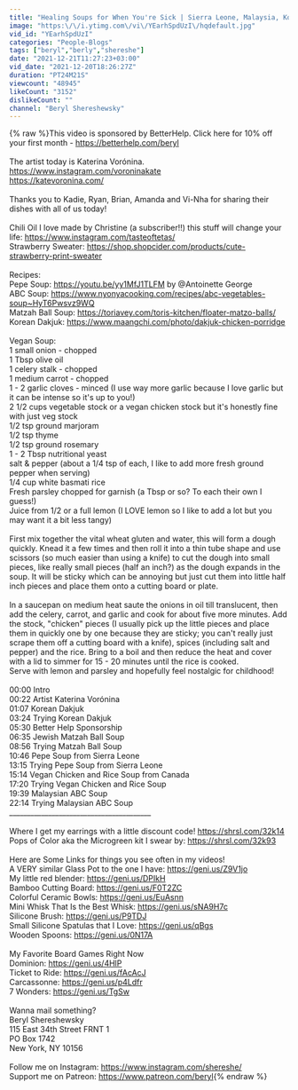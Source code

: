 ```yaml
---
title: "Healing Soups for When You're Sick | Sierra Leone, Malaysia, Korea, Canada, USA"
image: "https:\/\/i.ytimg.com\/vi\/YEarhSpdUzI\/hqdefault.jpg"
vid_id: "YEarhSpdUzI"
categories: "People-Blogs"
tags: ["beryl","berly","shereshe"]
date: "2021-12-21T11:27:23+03:00"
vid_date: "2021-12-20T18:26:27Z"
duration: "PT24M21S"
viewcount: "48945"
likeCount: "3152"
dislikeCount: ""
channel: "Beryl Shereshewsky"
---
```

{% raw %}This video is sponsored by BetterHelp. Click here for 10% off your first month - <a rel="nofollow" target="blank" href="https://betterhelp.com/beryl">https://betterhelp.com/beryl</a><br /><br />The artist today is Katerina Vorónina.<br /><a rel="nofollow" target="blank" href="https://www.instagram.com/voroninakate">https://www.instagram.com/voroninakate</a><br /><a rel="nofollow" target="blank" href="https://katevoronina.com/">https://katevoronina.com/</a><br /><br />Thanks you to Kadie, Ryan, Brian, Amanda and Vi-Nha for sharing their dishes with all of us today! <br /><br />Chili Oil I love made by Christine (a subscriber!!) this stuff will change your life: <a rel="nofollow" target="blank" href="https://www.instagram.com/tasteoftetas/">https://www.instagram.com/tasteoftetas/</a><br />Strawberry Sweater: <a rel="nofollow" target="blank" href="https://shop.shopcider.com/products/cute-strawberry-print-sweater">https://shop.shopcider.com/products/cute-strawberry-print-sweater</a><br /><br />Recipes: <br />Pepe Soup: <a rel="nofollow" target="blank" href="https://youtu.be/yy1MfJ1TLFM">https://youtu.be/yy1MfJ1TLFM</a> by @Antoinette George <br />ABC Soup: <a rel="nofollow" target="blank" href="https://www.nyonyacooking.com/recipes/abc-vegetables-soup~HyT6Pwsvz9WQ">https://www.nyonyacooking.com/recipes/abc-vegetables-soup~HyT6Pwsvz9WQ</a><br />Matzah Ball Soup: <a rel="nofollow" target="blank" href="https://toriavey.com/toris-kitchen/floater-matzo-balls/">https://toriavey.com/toris-kitchen/floater-matzo-balls/</a><br />Korean Dakjuk: <a rel="nofollow" target="blank" href="https://www.maangchi.com/photo/dakjuk-chicken-porridge">https://www.maangchi.com/photo/dakjuk-chicken-porridge</a><br /><br />Vegan Soup: <br />1 small onion - chopped<br />1 Tbsp olive oil<br />1 celery stalk - chopped<br />1 medium carrot - chopped<br />1 - 2 garlic cloves - minced (I use way more garlic because I love garlic but it can be intense so it's up to you!)<br />2 1/2 cups vegetable stock or a vegan chicken stock but it's honestly fine with just veg stock<br />1/2 tsp ground marjoram<br />1/2 tsp thyme<br />1/2 tsp ground rosemary<br />1 - 2 Tbsp nutritional yeast<br />salt &amp; pepper (about a 1/4 tsp of each, I like to add more fresh ground pepper when serving)<br />1/4 cup white basmati rice<br />Fresh parsley chopped for garnish (a Tbsp or so? To each their own I guess!)<br />Juice from 1/2 or a full lemon (I LOVE lemon so I like to add a lot but you may want it a bit less tangy)<br /><br />First mix together the vital wheat gluten and water, this will form a dough quickly. Knead it a few times and then roll it into a thin tube shape and use scissors (so much easier than using a knife) to cut the dough into small pieces, like really small pieces (half an inch?) as the dough expands in the soup. It will be sticky which can be annoying but just cut them into little half inch pieces and place them onto a cutting board or plate.<br /><br />In a saucepan on medium heat saute the onions in oil till translucent, then add the celery, carrot, and garlic and cook for about five more minutes. Add the stock, &quot;chicken&quot; pieces (I usually pick up the little pieces and place them in quickly one by one because they are sticky; you can't really just scrape them off a cutting board with a knife), spices (including salt and pepper) and the rice. Bring to a boil and then reduce the heat and cover with a lid to simmer for 15 - 20 minutes until the rice is cooked.<br />Serve with lemon and parsley and hopefully feel nostalgic for childhood!<br /><br />00:00 Intro<br />00:22 Artist Katerina Vorónina<br />01:07 Korean Dakjuk<br />03:24 Trying Korean Dakjuk<br />05:30 Better Help Sponsorship<br />06:35 Jewish Matzah Ball Soup<br />08:56 Trying Matzah Ball Soup<br />10:46 Pepe Soup from Sierra Leone<br />13:15 Trying Pepe Soup from Sierra Leone<br />15:14 Vegan Chicken and Rice Soup from Canada<br />17:20 Trying Vegan Chicken and Rice Soup<br />19:39 Malaysian ABC Soup<br />22:14 Trying Malaysian ABC Soup<br />________________________________________<br /><br />Where I get my earrings with a little discount code! <a rel="nofollow" target="blank" href="https://shrsl.com/32k14">https://shrsl.com/32k14</a><br />Pops of Color aka the Microgreen kit I swear by: <a rel="nofollow" target="blank" href="https://shrsl.com/32k93">https://shrsl.com/32k93</a><br /><br />Here are Some Links for things you see often in my videos! <br />A VERY similar Glass Pot to the one I have: <a rel="nofollow" target="blank" href="https://geni.us/Z9V1jo">https://geni.us/Z9V1jo</a><br />My little red blender: <a rel="nofollow" target="blank" href="https://geni.us/DPIkH">https://geni.us/DPIkH</a><br />Bamboo Cutting Board: <a rel="nofollow" target="blank" href="https://geni.us/F0T2ZC">https://geni.us/F0T2ZC</a><br />Colorful Ceramic Bowls: <a rel="nofollow" target="blank" href="https://geni.us/EuAsnn">https://geni.us/EuAsnn</a><br />Mini Whisk That Is the Best Whisk: <a rel="nofollow" target="blank" href="https://geni.us/sNA9H7c">https://geni.us/sNA9H7c</a><br />Silicone Brush: <a rel="nofollow" target="blank" href="https://geni.us/P9TDJ">https://geni.us/P9TDJ</a><br />Small Silicone Spatulas that I Love: <a rel="nofollow" target="blank" href="https://geni.us/qBgs">https://geni.us/qBgs</a><br />Wooden Spoons: <a rel="nofollow" target="blank" href="https://geni.us/0N17A">https://geni.us/0N17A</a><br /><br />My Favorite Board Games Right Now<br />Dominion: <a rel="nofollow" target="blank" href="https://geni.us/4HlP">https://geni.us/4HlP</a><br />Ticket to Ride: <a rel="nofollow" target="blank" href="https://geni.us/fAcAcJ">https://geni.us/fAcAcJ</a><br />Carcassonne: <a rel="nofollow" target="blank" href="https://geni.us/p4Ldfr">https://geni.us/p4Ldfr</a><br />7 Wonders: <a rel="nofollow" target="blank" href="https://geni.us/TgSw">https://geni.us/TgSw</a><br /><br />Wanna mail something?<br />Beryl Shereshewsky<br />115 East 34th Street FRNT 1<br />PO Box 1742<br />New York, NY 10156<br /><br />Follow me on Instagram: <a rel="nofollow" target="blank" href="https://www.instagram.com/shereshe/">https://www.instagram.com/shereshe/</a><br />Support me on Patreon: <a rel="nofollow" target="blank" href="https://www.patreon.com/beryl">https://www.patreon.com/beryl</a>{% endraw %}
